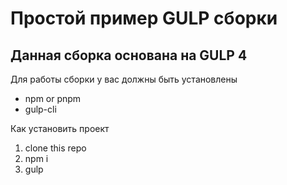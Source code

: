 # Простой пример GULP сборки

## **Данная сборка основана на GULP 4**

Для работы сборки у вас должны быть установлены

- npm or pnpm
- gulp-cli

Как установить проект

1. clone this repo
2. npm i
3. gulp
